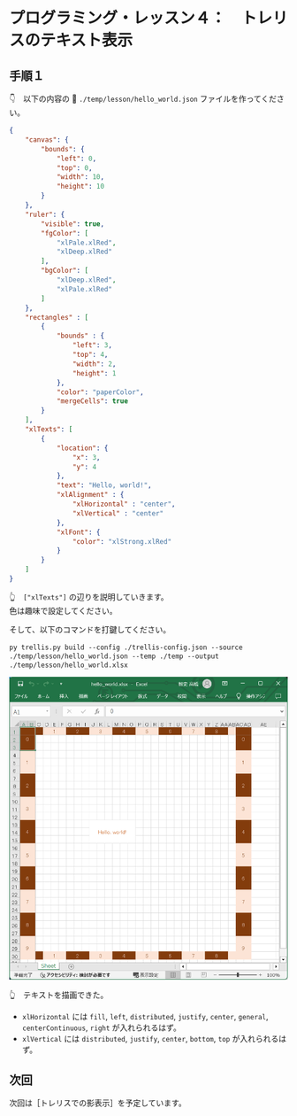 # プログラミング・レッスン４：　トレリスのテキスト表示

## 手順１

👇　以下の内容の 📄 `./temp/lesson/hello_world.json` ファイルを作ってください。  

```json
{
    "canvas": {
        "bounds": {
            "left": 0,
            "top": 0,
            "width": 10,
            "height": 10
        }
    },
    "ruler": {
        "visible": true,
        "fgColor": [
            "xlPale.xlRed",
            "xlDeep.xlRed"
        ],
        "bgColor": [
            "xlDeep.xlRed",
            "xlPale.xlRed"
        ]
    },
    "rectangles" : [
        {
            "bounds" : {
                "left": 3,
                "top": 4,
                "width": 2,
                "height": 1
            },
            "color": "paperColor",
            "mergeCells": true
        }
    ],
    "xlTexts": [
        {
            "location": {
                "x": 3,
                "y": 4
            },
            "text": "Hello, world!",
            "xlAlignment" : {
                "xlHorizontal" : "center",
                "xlVertical" : "center"
            },
            "xlFont": {
                "color": "xlStrong.xlRed"
            }
        }
    ]
}
```

👆　`["xlTexts"]` の辺りを説明していきます。  
色は趣味で設定してください。  

そして、以下のコマンドを打鍵してください。  

```shell
py trellis.py build --config ./trellis-config.json --source ./temp/lesson/hello_world.json --temp ./temp --output ./temp/lesson/hello_world.xlsx
```

![テキスト描画](../../img/[20250119-0012]print-text4.png)  

👆　テキストを描画できた。  

* `xlHorizontal` には `fill`, `left`, `distributed`, `justify`, `center`, `general`, `centerContinuous`, `right` が入れられるはず。  
* `xlVertical` には `distributed`, `justify`, `center`, `bottom`, `top` が入れられるはず。  


## 次回

次回は［トレリスでの影表示］を予定しています。  
